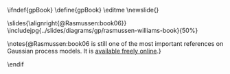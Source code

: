 \ifndef{gpBook}
\define{gpBook}
\editme
\newslide{}

 \slides{\alignright{@Rasmussen:book06}}
\includejpg{../slides/diagrams/gp/rasmussen-williams-book}{50%}

\notes{@Rasmussen:book06 is still one of the most important references on Gaussian process models. It is [available freely online](http://www.gaussianprocess.org/gpml/).}

\endif

